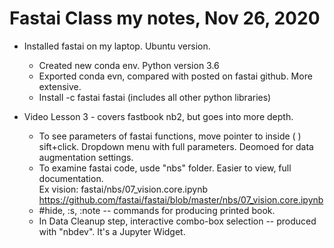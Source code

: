 # Fastai Class my notes, Nov 26, 2020  

  * Installed fastai on my laptop. Ubuntu version.  
    - Created new conda env.  Python version 3.6  
    - Exported conda evn, compared with posted on fastai github. More extensive.  
    - Install -c fastai fastai (includes all other python libraries)  
    
  * Video Lesson 3 - covers fastbook nb2, but goes into more depth.  
    - To see parameters of fastai functions, move pointer to inside ( ) sift+click. 
      Dropdown menu with full parameters.  Deomoed for data augmentation settings.  
    - To examine fastai code, usde "nbs" folder.  Easier to view, full documentation.  
      Ex vision:  fastai/nbs/07_vision.core.ipynb   
      https://github.com/fastai/fastai/blob/master/nbs/07_vision.core.ipynb  
    - #hide, :s, :note -- commands for producing printed book.  
    - In Data Cleanup step, interactive combo-box selection -- produced with "nbdev". It's a Jupyter Widget.  
    
    
